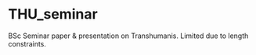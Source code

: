 # THU_seminar

BSc Seminar paper & presentation on Transhumanis. Limited due to length constraints.
